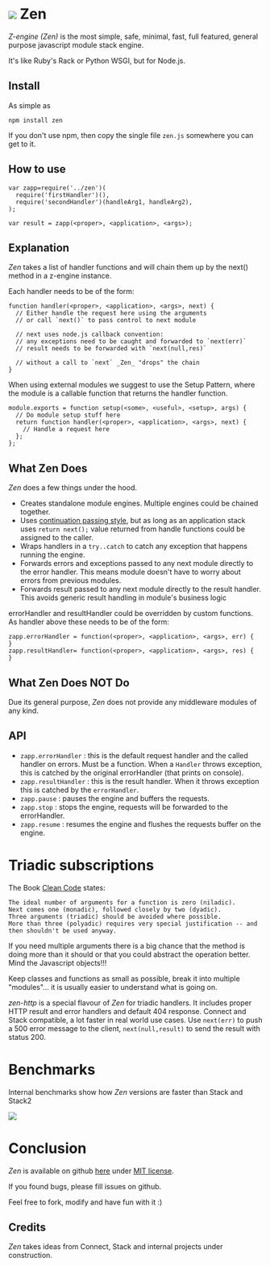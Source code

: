 # <img src="https://github.com/pblabs/zen/raw/master/logo.png"> Zen

_Z-engine (Zen)_ is the most simple, safe, minimal, fast, full featured, general purpose javascript module stack engine.

It's like Ruby's Rack or Python WSGI, but for Node.js.

## Install

As simple as

    npm install zen

If you don't use npm, then copy the single file `zen.js` somewhere you can get to it.   

## How to use

	var zapp=require('../zen')(
	  require('firstHandler')(),
      require('secondHandler')(handleArg1, handleArg2),
	);
	
	var result = zapp(<proper>, <application>, <args>); 

## Explanation

_Zen_ takes a list of handler functions and will chain them up by the next() method in a z-engine instance. 

Each handler needs to be of the form:

    function handler(<proper>, <application>, <args>, next) {
      // Either handle the request here using the arguments
      // or call `next()` to pass control to next module

	  // next uses node.js callback convention: 
      // any exceptions need to be caught and forwarded to `next(err)`
	  // result needs to be forwarded with `next(null,res)`	

	  // without a call to `next` _Zen_ "drops" the chain  
    }

When using external modules we suggest to use the Setup Pattern, where the module is a callable function that returns the handler function.  

    module.exports = function setup(<some>, <useful>, <setup>, args) {
      // Do module setup stuff here
      return function handler(<proper>, <application>, <args>, next) {
        // Handle a request here
      };
    };

## What Zen Does

_Zen_ does a few things under the hood.

 - Creates standalone module engines. Multiple engines could be chained together.
 - Uses <a href='http://en.wikipedia.org/wiki/Continuation-passing_style'>continuation passing style</a>, but as long as an application stack uses `return next();` value returned from handle functions could be assigned to the caller.
 - Wraps handlers in a `try..catch` to catch any exception that happens running the engine.
 - Forwards errors and exceptions passed to any next module directly to the error handler.  This means module doesn't have to worry about errors from previous modules.
 - Forwards result passed to any next module directly to the result handler. This avoids generic result handling in module's business logic  

errorHandler and resultHandler could be overridden by custom functions. As handler above these needs to be of the form:

	zapp.errorHandler = function(<proper>, <application>, <args>, err) {
	}
	zapp.resultHandler= function(<proper>, <application>, <args>, res) {
	}

## What Zen Does NOT Do

Due its general purpose, _Zen_ does not provide any middleware modules of any kind.

## API

 - `zapp.errorHandler` : this is the default request handler and the called handler on errors. Must be a function.
When a `Handler` throws exception, this is catched by the original errorHandler (that prints on console).
 - `zapp.resultHandler` : this is the result handler. When it throws exception this is catched by the `errorHandler`.   
 - `zapp.pause` : pauses the engine and buffers the requests.
 - `zapp.stop` : stops the engine, requests will be forwarded to the errorHandler.
 - `zapp.resume` : resumes the engine and flushes the requests buffer on the engine.

# Triadic subscriptions

The Book <a href="http://www.amazon.com/Clean-Code-Handbook-Software-Craftsmanship/dp/0132350882">Clean Code</a> states: 
	
	The ideal number of arguments for a function is zero (niladic). 
	Next comes one (monadic), followed closely by two (dyadic). 
	Three arguments (triadic) should be avoided where possible. 
	More than three (polyadic) requires very special justification -- and then shouldn't be used anyway.

If you need multiple arguments there is a big chance that the method is doing more than it should or that you could abstract
the operation better. Mind the Javascript objects!!! 

Keep classes and functions as small as possible, break it into multiple "modules"... it is usually easier to 
understand what is going on.

_zen-http_ is a special flavour of _Zen_ for triadic handlers. It includes proper HTTP result and error handlers and default 404 response. Connect and Stack compatible, a lot faster in real world use cases.
Use `next(err)` to push a 500 error message to the client, `next(null,result)` to send the result with status 200.

# Benchmarks

Internal benchmarks show how _Zen_ versions are faster than Stack and Stack2

<img src="https://github.com/pblabs/zen/raw/master/results.png">

# Conclusion

_Zen_ is available on github <a href='https://github.com/pblabs/zen'>here</a>
under <a href='https://github.com/pblabs/zen/blob/master/MIT-LICENSE.txt'>MIT license</a>.

If you found bugs, please fill issues on github.

Feel free to fork, modify and have fun with it :)

## Credits

_Zen_ takes ideas from Connect, Stack and internal projects under construction. 
